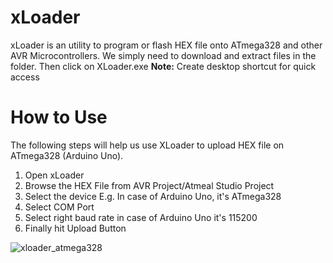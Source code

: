 # xLoader
xLoader is an utility to program or flash HEX file onto ATmega328 and other AVR Microcontrollers. We simply need to download and extract files in the folder. Then click on XLoader.exe <b>Note:</b> Create desktop shortcut for quick access

# How to Use
<p>The following steps will help us use XLoader to upload HEX file on ATmega328 (Arduino Uno).</p>

1. Open xLoader
2. Browse the HEX File from AVR Project/Atmeal Studio Project
3. Select the device E.g. In case of Arduino Uno, it's ATmega328
4. Select COM Port
5. Select right baud rate in case of Arduino Uno it's 115200
6. Finally hit Upload Button

![xloader_atmega328](https://github.com/RoboRaceOrg/AlphaMu/assets/139197095/1eb987d9-2850-496b-ab23-f60cbfa471fe)
